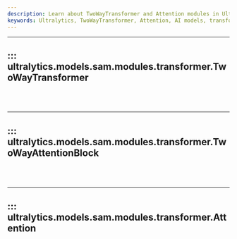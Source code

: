 ```yaml
---
description: Learn about TwoWayTransformer and Attention modules in Ultralytics. Leverage these tools to enhance your AI models.
keywords: Ultralytics, TwoWayTransformer, Attention, AI models, transformers
---
```


---
## ::: ultralytics.models.sam.modules.transformer.TwoWayTransformer
<br><br>

---
## ::: ultralytics.models.sam.modules.transformer.TwoWayAttentionBlock
<br><br>

---
## ::: ultralytics.models.sam.modules.transformer.Attention
<br><br>
